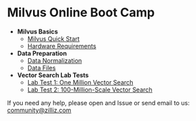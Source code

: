 # Milvus Online Boot Camp
- **Milvus Basics**
  * [Milvus Quick Start](milvus101/quickstart.md)
  * [Hardware Requirements](milvus101/hardware_platform.md)
- **Data Preparation**
  * [Data Normalization](data_preparation/data_normalization.md)
  * [Data Files](data_preparation/data_file_consideration.md)
- **Vector Search Lab Tests**
  * [Lab Test 1: One Million Vector Search](labs/lab1_sift1b_1m.md)
  * [Lab Test 2: 100-Million-Scale Vector Search](labs/lab2_sift1b_100m.md)

If you need any help, please open and Issue or send email to us: community@zilliz.com
